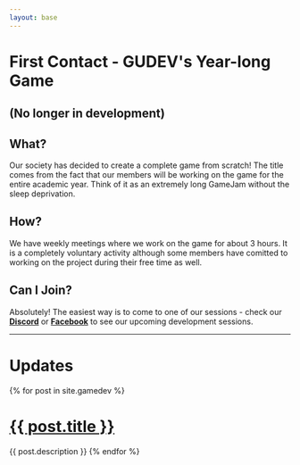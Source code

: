 ```yaml
---
layout: base
---
```


# First Contact - GUDEV's Year-long Game

## (No longer in development)

## What?
Our society has decided to create a complete game from scratch! The title comes from the fact that our members will be working on the game for the entire academic year. Think of it as an extremely long GameJam without the sleep deprivation.

## How?
We have weekly meetings where we work on the game for about 3 hours. It is a completely voluntary activity although some members have comitted to working on the project during their free time as well.

## Can I Join?
Absolutely! The easiest way is to come to one of our sessions - check our [**Discord**](https://discord.gg/DhT3XgU) or [**Facebook**](https://www.facebook.com/gudevsoc/) to see our upcoming development sessions.

***
# Updates

<div class="container">
{% for post in site.gamedev %}
  <h1><a href="{{ post.url }}">{{ post.title }}</a></h1>
  {{ post.description }}
{% endfor %}
</div>